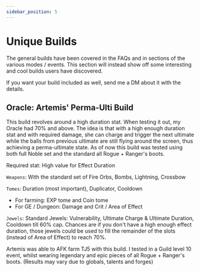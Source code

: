```yaml
---
sidebar_position: 5
---
```


# Unique Builds

The general builds have been covered in the FAQs and in sections of the various modes / events. This section will instead show off some interesting and cool builds users have discovered.

If you want your build included as well, send me a DM about it with the details.

## Oracle: Artemis' Perma-Ulti Build

This build revolves around a high duration stat. When testing it out, my Oracle had 70% and above. The idea is that with a high enough duration stat and with required damage, she can charge and trigger the next ultimate while the balls from previous ultimate are still flying around the screen, thus achieving a perma-ultimate state. As of now this build was tested using both full Noble set and the standard all Rogue + Ranger's boots.

Required stat: High value for Effect Duration

`Weapons`: With the standard set of Fire Orbs, Bombs, Lightning, Crossbow

`Tomes`: Duration (most important), Duplicator, Cooldown

- For farming: EXP tome and Coin tome
- For GE / Dungeon: Damage and Crit / Area of Effect

`Jewels`: Standard Jewels: Vulnerability, Ultimate Charge & Ultimate Duration, Cooldown till 60% cap. Chances are if you don't have a high enough effect duration, those jewels could be used to fill the remainder of the slots (instead of Area of Effect) to reach 70%.

Artemis was able to AFK farm TJ5 with this build.
I tested in a Guild level 10 event, whilst wearing legendary and epic pieces of all Rogue + Ranger's boots.
(Results may vary due to globals, talents and forges)
